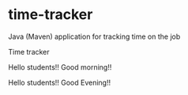 # time-tracker
Java (Maven) application for tracking time on the job

Time tracker

Hello students!! Good morning!!

Hello students!! Good Evening!!
